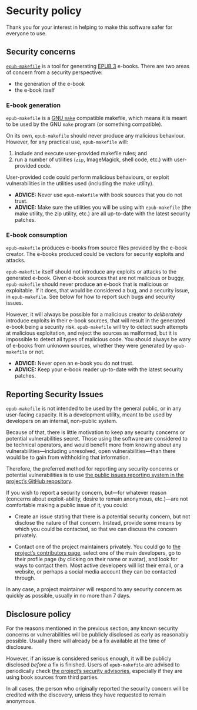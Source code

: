 # Security policy

Thank you for your interest in helping to make this software safer for everyone to use.


## Security concerns

[`epub-makefile`][project-repo] is a tool for generating [EPUB 3][epub-3] e-books. There are two areas of concern from a security perspective:

  * the generation of the e-book
  * the e-book itself


### E-book generation

`epub-makefile` is a [GNU `make`][gnu-make] compatible makefile, which means it is meant to be used by the GNU `make` program (or something compatible).

On its own, `epub-makefile` should never produce any malicious behaviour. However, for any practical use, `epub-makefile` will:

  1. include and execute user-provided makefile rules; and
  2. run a number of utilities (`zip`, ImageMagick, shell code, etc.) with user-provided code.

User-provided code could perform malicious behaviours, or exploit vulnerabilities in the utilities used (including the make utility).

  * **ADVICE:** Never use `epub-makefile` with book sources that you do not trust.
  * **ADVICE:** Make sure the utilities you will be using with `epub-makefile` (the make utility, the zip utility, etc.) are all up-to-date with the latest security patches.


### E-book consumption

`epub-makefile` produces e-books from source files provided by the e-book creator. The e-books produced could be vectors for security exploits and attacks.

`epub-makefile` itself should not introduce any exploits or attacks to the generated e-book. Given e-book sources that are not malicious or buggy, `epub-makefile` should never produce an e-book that is malicious or exploitable. If it does, that would be considered a bug, and a security issue, in `epub-makefile`. See below for how to report such bugs and security issues.

However, it will always be possible for a malicious creator to *deliberately* introduce exploits in their e-book sources, that will result in the generated e-book being a security risk. `epub-makefile` will try to detect such attempts at malicious exploitation, and reject the sources as malformed, but it is impossible to detect all types of malicious code. You should always be wary of e-books from unknown sources, whether they were generated by `epub-makefile` or not.

  * **ADVICE:** Never open an e-book you do not trust.
  * **ADVICE:** Keep your e-book reader up-to-date with the latest security patches.


## Reporting Security Issues

`epub-makefile` is not intended to be used by the general public, or in any user-facing capacity. It is a development utility, meant to be used by developers on an internal, non-public system.

Because of that, there is little motivation to keep any security concerns or potential vulnerabilities secret. Those using the software are considered to be technical operators, and would benefit more from knowing about any vulnerabilities—including unresolved, open vulnerabilities—than there would be to gain from withholding that information.

Therefore, the preferred method for reporting any security concerns or potential vulnerabilities is to use [the public issues reporting system in the project’s GitHub repository][project-issues].

If you wish to report a security concern, but—for whatever reason (concerns about exploit-ability, desire to remain anonymous, etc.)—are not comfortable making a public issue of it, you could:

  * Create an issue stating that there is a potential security concern, but not disclose the nature of that concern. Instead, provide some means by which you could be contacted, so that we can discuss the concern privately.

  * Contact one of the project maintainers privately. You could go to [the project’s contributors page][project-contributors], select one of the main developers, go to their profile page (by clicking on their name or avatar), and look for ways to contact them. Most active developers will list their email, or a website, or perhaps a social media account they can be contacted through.

In any case, a project maintainer will respond to any security concern as quickly as possible, usually in no more than 7 days.


## Disclosure policy

For the reasons mentioned in the previous section, any known security concerns or vulnerabilities will be publicly disclosed as early as reasonably possible. Usually there will already be a fix available at the time of disclosure.

However, if an issue is considered serious enough, it will be publicly disclosed *before* a fix is finished. Users of `epub-makefile` are advised to periodically check [the project’s security advisories][project-security-advisories], especially if they are using book sources from third parties.

In all cases, the person who originally reported the security concern will be credited with the discovery, unless they have requested to remain anonymous.


[project-repo]: https://github.com/DarkerStar/epub-makefile
[project-issues]: https://github.com/DarkerStar/epub-makefile/issues
[project-contributors]: https://github.com/DarkerStar/epub-makefile/graphs/contributors
[project-security-advisories]: https://github.com/DarkerStar/epub-makefile/security/advisories
[epub-3]: https://www.w3.org/publishing/epub3/
[gnu-make]: https://www.gnu.org/software/make/
